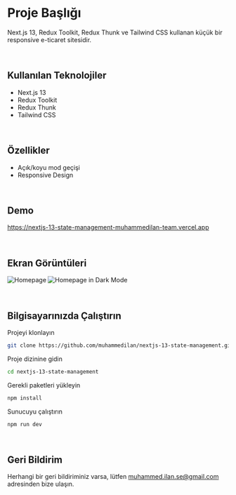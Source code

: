 
# Proje Başlığı

Next.js 13, Redux Toolkit, Redux Thunk ve Tailwind CSS kullanan küçük bir responsive e-ticaret sitesidir.

&nbsp;
## Kullanılan Teknolojiler
- Next.js 13 
- Redux Toolkit 
- Redux Thunk 
- Tailwind CSS

&nbsp;
## Özellikler

- Açık/koyu mod geçişi
- Responsive Design

&nbsp;
## Demo

https://nextjs-13-state-management-muhammedilan-team.vercel.app

&nbsp;
## Ekran Görüntüleri

![Homepage](https://res.cloudinary.com/dd5hzgg9i/image/upload/v1746872175/nextjs-13-state-management_mbckhr.png)
![Homepage in Dark Mode](https://res.cloudinary.com/dd5hzgg9i/image/upload/v1746872175/nextjs-13-state-management-dark-mode_c1ma4t.png)

&nbsp;
## Bilgisayarınızda Çalıştırın

Projeyi klonlayın

```bash
git clone https://github.com/muhammedilan/nextjs-13-state-management.git
```

Proje dizinine gidin

```bash
cd nextjs-13-state-management
```

Gerekli paketleri yükleyin

```bash
npm install
```

Sunucuyu çalıştırın

```bash
npm run dev
```

&nbsp;
## Geri Bildirim

Herhangi bir geri bildiriminiz varsa, lütfen muhammed.ilan.se@gmail.com adresinden bize ulaşın.

&nbsp;
